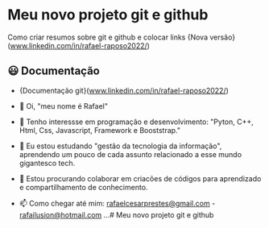 # Meu novo projeto git e github

Como criar resumos sobre git e github e colocar links {Nova versão}(www.linkedin.com/in/rafael-raposo2022/)


## 😃 Documentação 
- {Documentação git}(www.linkedin.com/in/rafael-raposo2022/) 

- 👋 Oi, "meu nome é Rafael"
- 👀 Tenho interessse em programação e desenvolvimento: "Pyton, C++, Html, Css, Javascript, Framework e Booststrap." 
- 🌱 Eu estou estudando "gestão da tecnologia da informação", aprendendo um pouco de cada assunto relacionado a esse mundo gigantesco tech.
- 💞️ Estou procurando colaborar em criacões de códigos para aprendizado e compartilhamento de conhecimento.
- 📫 Como chegar até mim: rafaelcesarprestes@gmail.com - rafailusion@hotmail.com ...# Meu novo projeto git e github

